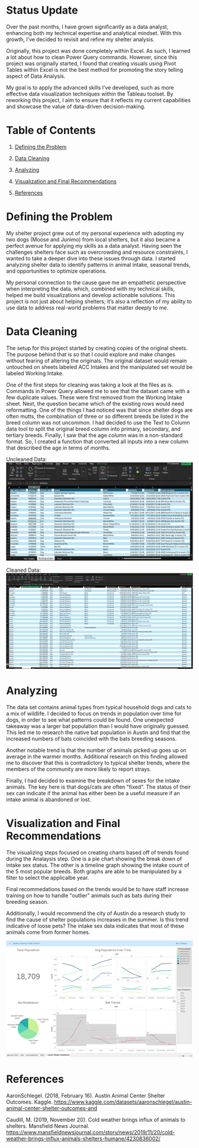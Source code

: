 # Status Update
Over the past months, I have grown significantly as a data analyst, enhancing both my technical expertise and analytical mindset. With this growth, I’ve decided to revisit and refine my shelter analysis.

Originally, this project was done completely within Excel. As such, I learned a lot about how to clean Power Query commands. However, since this project was originally started, I found that creating visuals using Pivot Tables within Excel is not the best method for promoting the story telling aspect of Data Analysis. 

My goal is to apply the advanced skills I’ve developed, such as more effective data visualization techniques within the Tableau toolset. By reworking this project, I aim to ensure that it reflects my current capabilities and showcase the value of data-driven decision-making.


# Table of Contents
1. [Defining the Problem](https://github.com/Mchapa817/Animal_Shelter_Analysis_and_Visualization#defining-the-problem)

2. [Data Cleaning](https://github.com/Mchapa817/Animal_Shelter_Analysis_and_Visualization#data-cleaning)
   
4. [Analyzing](https://github.com/Mchapa817/Animal_Shelter_Analysis_and_Visualization#analyzing)
   
6. [Visualization and Final Recommendations](https://github.com/Mchapa817/Animal_Shelter_Analysis_and_Visualization#visualization-and-final-recommendations)
   
8. [References](https://github.com/Mchapa817/Animal_Shelter_Analysis_and_Visualization?tab=readme-ov-file#references)

# Defining the Problem
My shelter project grew out of my personal experience with adopting my two dogs (Moose and Junimo) from local shelters, but it also became a perfect avenue for applying my skills as a data analyst. Having seen the challenges shelters face such as overcrowding and resource constraints, I wanted to take a deeper dive into these issues through data. I started analyzing shelter data to identify patterns in animal intake, seasonal trends, and opportunities to optimize operations. 

My personal connection to the cause gave me an empathetic perspective when interpreting the data, which, combined with my technical skills, helped me build visualizations and develop actionable solutions. This project is not just about helping shelters; it’s also a reflection of my ability to use data to address real-world problems that matter deeply to me.

# Data Cleaning

The setup for this project started by creating copies of the original sheets. The purpose behind that is so that I could explore and make changes without fearing of altering the originals. The original dataset would remain untouched on sheets labeled ACC Intakes and the manipulated set would be labeled Working Intake.

One of the first steps for cleaning was taking a look at the files as is. Commands in Power Query allowed me to see that the dataset came with a few duplicate values. These were first removed from the Working Intake sheet. Next, the question became which of the existing rows would need reformatting. One of the things I had noticed was that since shelter dogs are often mutts, the combination of three or so different breeds be listed in the breed column was not uncommon. I had decided to use the Text to Column data tool to split the original breed column into primary, secondary, and tertiary breeds. Finally, I saw that the age column was in a non-standard format. So, I created a function that converted all inputs into a new column that described the age in terms of months.

Uncleaned Data:
![Uncleaned Intakes](https://github.com/Mchapa817/Animal_Shelter_Analysis_and_Visualization/blob/main/Uncleaned%20Data.png)

Cleaned Data:
![Cleaned Intakes](https://github.com/Mchapa817/Animal_Shelter_Analysis_and_Visualization/blob/main/Cleaned%20Data.png)

# Analyzing
The data set contains animal types from typical household dogs and cats to a mix of wildlife. I decided to focus on trends in population over time for dogs, in order to see what patterns could be found. One unexpected takeaway was a larger bat population than I would have originally guessed. This led me to research the native bat population in Austin and find that the increased numbers of bats coincided with the bats breeding seasons.

Another notable trend is that the number of animals picked up goes up on average in the warmer months. Additional research on this finding allowed me to discover that this is contradictory to typical shelter trends, where the members of the community are more likely to report strays. 

Finally, I had decided to examine the breakdown of sexes for the intake animals. The key here is that dogs/cats are often "fixed". The status of their sex can indicate if the animal has either been be a useful measure if an intake animal is abandoned or lost.

# Visualization and Final Recommendations

The visualizing steps focused on creating charts based off of trends found during the Analaysis step. One is a pie chart showing the break down of intake sex status. The other is a timeline graph showing the intake count of the 5 most popular breeds. Both graphs are able to be manipulated by a filter to select the applicalbe year. 

Final recommedations based on the trends would be to have staff increase training on how to handle "outlier" animals such as bats during their breeding season. 

Additionally, I would recommend the city of Austin do a research study to find the cause of shelter populations increases in the summer. Is this trend indicative of loose pets? The intake sex data indicates that most of these animals come from former homes.

![Dashboard ](https://github.com/Mchapa817/Animal_Shelter_Analysis_and_Visualization/blob/main/Screenshot%202025-05-15%20143639.png)

# References
AaronSchlegel. (2018, February 16). Austin Animal Center Shelter Outcomes. Kaggle. https://www.kaggle.com/datasets/aaronschlegel/austin-animal-center-shelter-outcomes-and 

Caudill, M. (2019, November 20). Cold weather brings influx of animals to shelters. Mansfield News Journal. https://www.mansfieldnewsjournal.com/story/news/2019/11/20/cold-weather-brings-influx-animals-shelters-humane/4230836002/ 
